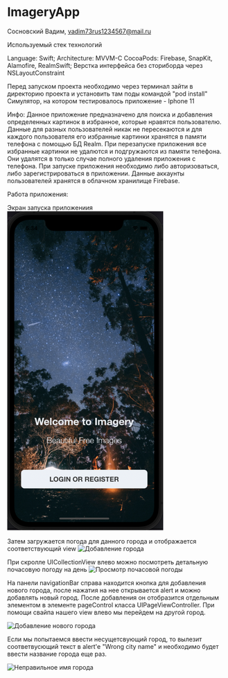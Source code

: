 # ImageryApp

Сосновский Вадим, vadim73rus1234567@mail.ru

Используемый стек технологий

Language: Swift;
Architecture: MVVM-C
CocoaPods: Firebase, SnapKit, Alamofire, RealmSwift; Верстка интерфейса без сториборда через NSLayoutConstraint

Перед запуском проекта необходимо через терминал зайти в директорию проекта и установить там поды командой "pod install"
Симулятор, на котором тестировалось приложение - Iphone 11
  
Инфо:
  Данное приложение предназначено для поиска и добавления определенных картинок в избранное, которые нравятся пользователю. Данные для разных пользователей никак не пересекаются и для каждого пользователя его избранные картинки хранятся в памяти телефона с помощью БД Realm. При перезапуске приложения все избранные картинки не удалются и подгружаются из памяти телефона. Они удалятся в только случае полного удаления приложения с телефона.
  При запуске приложения необходимо либо авторизоваться, либо зарегистрироваться в приложении. Данные аккаунты пользователей хранятся в облачном хранилище Firebase.
  
Работа приложения:

Экран запуска приложениия
<img width="360" alt="Первый запуск" src="Images/Начальный экран.png">

Затем загружается погода для данного города и отображается соответствующий view
<img width="360" alt="Добавление города" src="https://user-images.githubusercontent.com/71663358/195549843-091699f9-fcbc-445d-af38-6f62f5f6cdfa.png">

При скролле UICollectionView влево можно посмотреть детальную почасовую погоду на день
<img width="360" alt="Просмотр почасовой погоды" src="https://user-images.githubusercontent.com/71663358/195550263-58616ad8-8c3d-4ba1-9d96-f414fbd28403.png">

На панели navigationBar справа находится кнопка для добавления нового города, после нажатия на нее открывается alert и можно добавлять новый город.
После добавления он отобразится отдельным элементом в элементе pageControl класса UIPageViewController. При помощи свайпа нашего view влево мы перейдем
на другой город.

<img width="360" alt="Добавление нового города" src="https://user-images.githubusercontent.com/71663358/195551162-e333c9da-5d0f-477a-a97b-5aac7022951b.png">

Если мы попытаемся ввести несущетсвующий город, то вылезит соответвусющий текст в alert'e "Wrong city name" и необходимо будет ввести название города еще раз. 

<img width="360" alt="Неправильное имя города" src="https://user-images.githubusercontent.com/71663358/195551411-648a1c1a-f56c-459e-acf5-77c1cbd65dd9.png">
